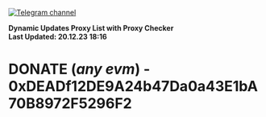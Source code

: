 [![Telegram channel](https://img.shields.io/endpoint?url=https://runkit.io/damiankrawczyk/telegram-badge/branches/master?url=https://t.me/n4z4v0d)](https://t.me/n4z4v0d) 

**Dynamic Updates Proxy List with Proxy Checker**  
**Last Updated: 20.12.23 18:16**

# DONATE (_any evm_) - 0xDEADf12DE9A24b47Da0a43E1bA70B8972F5296F2
